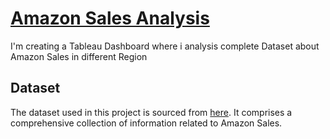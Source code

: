 # [Amazon Sales Analysis](https://public.tableau.com/views/AmazonSalesAnalysis_17140351682830/Dashboard?:language=en-US&:sid=&:display_count=n&:origin=viz_share_link)
I'm creating a Tableau Dashboard where i analysis complete Dataset about Amazon Sales in different Region 

## Dataset
The dataset used in this project is sourced from [here](https://drive.google.com/drive/folders/18L6HJawihBAALwjb8m_6UjNfnlCIFI62). It comprises a comprehensive collection of information related to Amazon Sales.
